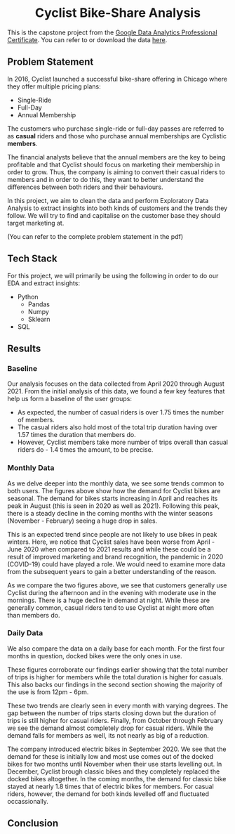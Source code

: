 <h1 align="center"> Cyclist Bike-Share Analysis </h1>



This is the capstone project from the [Google Data Analytics Professional Certificate](https://www.coursera.org/professional-certificates/google-data-analytics). 
You can refer to or download the data [here](https://divvy-tripdata.s3.amazonaws.com/index.html).



## Problem Statement
In 2016, Cyclist launched a successful bike-share offering in Chicago where they offer multiple pricing plans:
- Single-Ride
- Full-Day
- Annual Membership

The customers who purchase single-ride or full-day passes are referred to as **casual** riders and those who purchase annual memberships are Cyclistic **members**.

The financial analysts believe that the annual members are the key to being profitable and that Cyclist should focus on marketing their membership in order to grow. Thus, the company is aiming to convert their casual riders to members and in order to do this, they want to better understand the differences between both riders and their behaviours.

In this project, we aim to clean the data and perform Exploratory Data Analysis to extract insights into both kinds of customers and the trends they follow. We will try to find and capitalise on the customer base they should target marketing at.

(You can refer to the complete problem statement in the pdf)

## Tech Stack
For this project, we will primarily be using the following in order to do our EDA and extract insights:
- Python
  - Pandas
  - Numpy 
  - Sklearn
- SQL

## Results

### Baseline
Our analysis focuses on the data collected from April 2020 through August 2021.
From the initial analysis of this data, we found a few key features that help us form a baseline of the user groups:
- As expected, the number of casual riders is over 1.75 times the number of members.
- The casual riders also hold most of the total trip duration having over 1.57 times the duration that members do.
- However, Cyclist members take more number of trips overall than casual riders do - 1.4 times the amount, to be precise.

### Monthly Data
As we delve deeper into the monthly data, we see some trends common to both users. The figures above show how the demand for Cyclist bikes are seasonal. The demand for bikes starts increasing in April and reaches its peak in August (this is seen in 2020 as well as 2021). Following this peak, there is a steady decline in the coming months with the winter seasons (November - February) seeing a huge drop in sales.

This is an expected trend since people are not likely to use bikes in peak winters. Here, we notice that Cyclist sales have been worse from April - June 2020 when compared to 2021 results and while these could be a result of improved marketing and brand recognition, the pandemic in 2020 (COVID-19) could have played a role. We would need to examine more data from the subsequent years to gain a better understanding of the reason.

As we compare the two figures above, we see that customers generally use Cyclist during the afternoon and in the evening with moderate use in the mornings. There is a huge decline in demand at night. While these are generally common, casual riders tend to use Cyclist at night more often than members do.

### Daily Data
We also compare the data on a daily base for each month. For the first four months in question, docked bikes were the only ones in use.

These figures corroborate our findings earlier showing that the total number of trips is higher for members while the total duration is higher for casuals. This also backs our findings in the second section showing the majority of the use is from 12pm - 6pm.

These two trends are clearly seen in every month with varying degrees. The gap between the number of trips starts closing down but the duration of trips is still higher for casual riders. Finally, from October through February we see the demand almost completely drop for casual riders. While the demand falls for members as well, its not nearly as big of a reduction.

The company introduced electric bikes in September 2020. We see that the demand for these is initially low and most use comes out of the docked bikes for two months until November when their use starts levelling out. 
In December, Cyclist brough classic bikes and they completely replaced the docked bikes altogether. In the coming months, the demand for classic bike stayed at nearly 1.8 times that of electric bikes for members. For casual riders, however, the demand for both kinds levelled off and fluctuated occassionally.


## Conclusion

